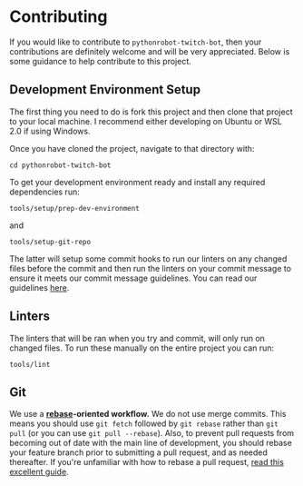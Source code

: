# Contributing

If you would like to contribute to `pythonrobot-twitch-bot`, then your contributions are definitely
welcome and will be very appreciated. Below is some guidance to help contribute to this
project.

## Development Environment Setup

The first thing you need to do is fork this project and then clone that project to your
local machine. I recommend either developing on Ubuntu or WSL 2.0 if using Windows.

Once you have cloned the project, navigate to that directory with:

```
cd pythonrobot-twitch-bot
```

To get your development environment ready and install any required dependencies run:

```
tools/setup/prep-dev-environment
```

and

```
tools/setup-git-repo
```

The latter will setup some commit hooks to run our linters on any changed files before
the commit and then run the linters on your commit message to ensure it meets our
commit message guidelines. You can read our guidelines [here](https://github.com/adambirds/pythonrobot-twitch-bot/blob/main/docs/contributing/commit-guidelines.md).

## Linters

The linters that will be ran when you try and commit, will only run on changed files. To
run these manually on the entire project you can run:

```
tools/lint
```

## Git

We use a **[rebase][gitbook-rebase]-oriented workflow.** We do not use merge
commits. This means you should use `git fetch` followed by `git rebase`
rather than `git pull` (or you can use `git pull --rebase`). Also, to prevent
pull requests from becoming out of date with the main line of development,
you should rebase your feature branch prior to submitting a pull request, and
as needed thereafter. If you're unfamiliar with how to rebase a pull request,
[read this excellent guide][github-rebase-pr].

[gitbook-rebase]: https://git-scm.com/book/en/v2/Git-Branching-Rebasing
[github-rebase-pr]: https://github.com/edx/edx-platform/wiki/How-to-Rebase-a-Pull-Request

